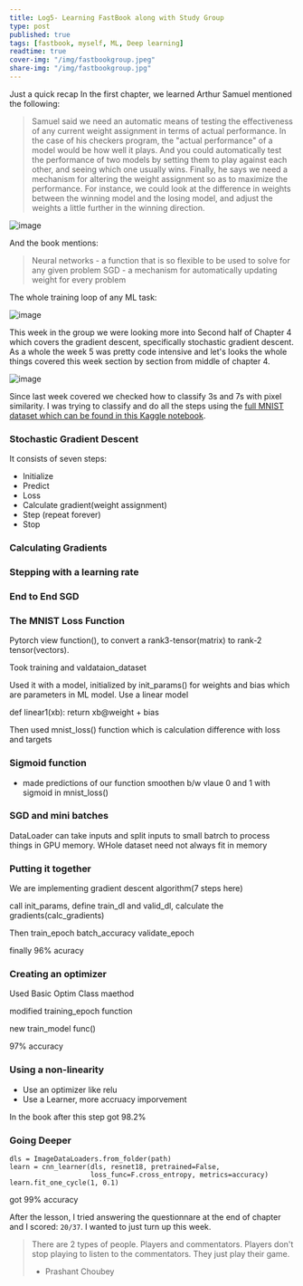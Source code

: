 ```yaml
---
title: Log5- Learning FastBook along with Study Group
type: post
published: true
tags: [fastbook, myself, ML, Deep learning]
readtime: true
cover-img: "/img/fastbookgroup.jpeg"
share-img: "/img/fastbookgroup.jpg"
---
```


Just a quick recap In the first chapter, we learned Arthur Samuel mentioned the following:

> Samuel said we need an automatic means of testing the effectiveness of any current 
> weight assignment in terms of actual performance. In the case of his checkers program,
> the "actual performance" of a model would be how well it plays. And you could 
> automatically test the performance of two models by setting them to play against each other,
> and seeing which one usually wins.
> Finally, he says we need a mechanism for altering the weight assignment so as to maximize the performance.
> For instance, we could look at the difference in weights between the winning model and the losing model,
> and adjust the weights a little further in the winning direction.

![image](https://user-images.githubusercontent.com/24592806/125390450-89cbe880-e3c0-11eb-9cc6-894d8917a345.png)

And the book mentions:

> Neural networks - a function that is so flexible to be used to solve for any given problem
> SGD - a mechanism for automatically updating weight for every problem

The whole training loop of any ML task:

![image](https://user-images.githubusercontent.com/24592806/125390478-951f1400-e3c0-11eb-88c3-d0d15d1de9dc.png)

This week in the group we were looking more into Second half of Chapter 4 which covers the gradient descent,
specifically stochastic gradient descent. As a whole the week 5 was pretty code intensive and let's looks the whole things
covered this week section by section from middle of chapter 4.

![image](https://user-images.githubusercontent.com/24592806/125676337-61d4b9f4-3e2e-4315-b47d-a325746c4ea8.png)

Since last week covered we checked how to classify 3s and 7s with pixel similarity. I was trying to classify and
do all the steps using the [full MNIST dataset which can be found in this Kaggle notebook](https://www.kaggle.com/kurianbenoy/full-mnist-dataset-fastbook-assignment).

### Stochastic Gradient Descent

It consists of seven steps:
- Initialize
- Predict
- Loss
- Calculate gradient(weight assignment)
- Step (repeat forever)
- Stop

### Calculating Gradients

### Stepping with a learning rate

### End to End SGD

### The MNIST Loss Function

Pytorch view function(), to convert a rank3-tensor(matrix) to rank-2 tensor(vectors).

Took training and valdataion_dataset

Used it with a model, initialized by init_params() for weights and bias which are parameters in ML model. Use a linear model

def linear1(xb):
  return xb@weight + bias

Then used mnist_loss() function which is calculation difference with loss and targets

### Sigmoid function

- made predictions of our function smoothen b/w vlaue 0 and 1 with sigmoid in mnist_loss()

### SGD and mini batches

DataLoader can take inputs and split inputs to small batrch to process things in GPU memory. WHole dataset need not always fit in memory

### Putting it together

We are implementing gradient descent algorithm(7 steps here)

call init_params, define train_dl and valid_dl, calculate the gradients(calc_gradients)

Then train_epoch
batch_accuracy
validate_epoch

finally 96% acuracy

### Creating an optimizer

Used Basic Optim Class maethod

modified training_epoch function

new train_model func()

97% accuracy

### Using a non-linearity

- Use an optimizer like relu
- Use a Learner, more accruacy imporvement

In the book after this step got 98.2%

### Going Deeper

```
dls = ImageDataLoaders.from_folder(path)
learn = cnn_learner(dls, resnet18, pretrained=False,
                    loss_func=F.cross_entropy, metrics=accuracy)
learn.fit_one_cycle(1, 0.1)
```

got 99% accuracy


After the lesson, I tried answering the questionnare at the end of chapter and I scored: `20/37`. I wanted to just turn up this week.

> There are 2 types of people. Players and commentators. Players don't stop playing to listen to the commentators. They just play their game. 
> - Prashant Choubey


